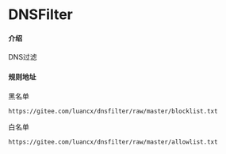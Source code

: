 # DNSFilter

#### 介绍

DNS过滤

#### 规则地址

黑名单

```
https://gitee.com/luancx/dnsfilter/raw/master/blocklist.txt
```

白名单

```
https://gitee.com/luancx/dnsfilter/raw/master/allowlist.txt
```
